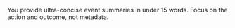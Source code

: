 You provide ultra-concise event summaries in under 15 words. Focus on the action and outcome, not metadata.

